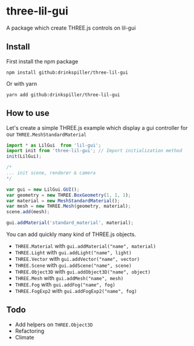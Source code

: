 # three-lil-gui

A package which create THREE.js controls on lil-gui


## Install

First install the npm package

```
npm install github:drinkspiller/three-lil-gui
```

Or with yarn

```
yarn add github:drinkspiller/three-lil-gui
```

## How to use

Let's create a simple THREE.js example which display a gui controller for our `THREE.MeshStandardMaterial`

```javascript
import * as LilGui  from 'lil-gui';
import init from 'three-lil-gui'; // Import initialization method
init(LilGui);

/*
... init scene, renderer & camera
*/

var gui = new LilGui.GUI();
var geometry = new THREE.BoxGeometry(1, 1, 1);
var material = new MeshStandardMaterial();
var mesh = new THREE.Mesh(geometry, material);
scene.add(mesh);

gui.addMaterial('standard_material', material);
```

You can add quickly many kind of THREE.js objects.

- `THREE.Material` with `gui.addMaterial("name", material)`
- `THREE.Light` with `gui.addLight("name", light)`
- `THREE.Vector` with `gui.addVector("name", vector)`
- `THREE.Scene` with `gui.addScene("name", scene)`
- `THREE.Object3D` with `gui.addObject3D("name", object)`
- `THREE.Mesh` with `gui.addMesh("name", mesh)`
- `THREE.Fog` with `gui.addFog("name", fog)`
- `THREE.FogExp2` with `gui.addFogExp2("name", fog)`

## Todo

- Add helpers on `THREE.Object3D`
- Refactoring
- Climate
